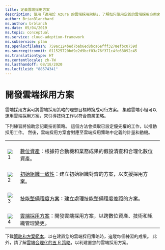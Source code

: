```yaml
---
title: 定義雲端採用方案
description: 使用「適用於 Azure 的雲端採用架構」，了解如何使用定義的雲端採用方案來引導技術工作。
author: BrianBlanchard
ms.author: brblanch
ms.date: 05/04/2019
ms.topic: conceptual
ms.service: cloud-adoption-framework
ms.subservice: plan
ms.openlocfilehash: 759ac124bed7bab6ed8bca6efff3278efbc0759d
ms.sourcegitcommit: 011525720bd9e2d9bcf03a76f371c4fc68092c45
ms.translationtype: HT
ms.contentlocale: zh-TW
ms.lasthandoff: 08/18/2020
ms.locfileid: "88574341"
---
```

# <a name="develop-a-cloud-adoption-plan"></a>開發雲端採用方案

雲端採用方案可將雲端採用策略的理想目標轉換成可行方案。 集體雲端小組可以運用雲端採用方案，來引導技術工作以符合商業策略。

下列練習將協助您記載技術策略。 這個方法會擷取已設定優先權的工作，以推動採用工作。 然後，雲端採用方案會對應至雲端採用策略中定義的計量和動機。

|  |  |
|--|--|
| <br> ![1](../_images/icons/1.png) | <br> [數位資產](../digital-estate/rationalize.md)：根據符合動機和業務成果的假設清查和合理化數位資產。 |
| <br> ![2](../_images/icons/2.png) | <br> [初始組織一致性](./initial-org-alignment.md)：建立初始組織對齊的方案，以支援採用方案。 |
| <br> ![3](../_images/icons/3.png) | <br> [技能整備程度方案](./adapt-roles-skills-processes.md)：建立處理技能整備程度差距的方案。 |
| <br> ![4](../_images/icons/4.png) | <br> [雲端採用方案](./plan-intro.md)：開發雲端採用方案，以跨數位資產、技術和組織管理變更。 |

下載[策略和方案範本](https://raw.githubusercontent.com/microsoft/CloudAdoptionFramework/master/plan/cloud-adoption-framework-strategy-and-plan-template.docx)，以在建置您的雲端採用策略時，追蹤每個練習的成果。 此外，請了解[雲端合理化的五 R 策略](../digital-estate/5-rs-of-rationalization.md)，以利建置您的雲端採用方案。
